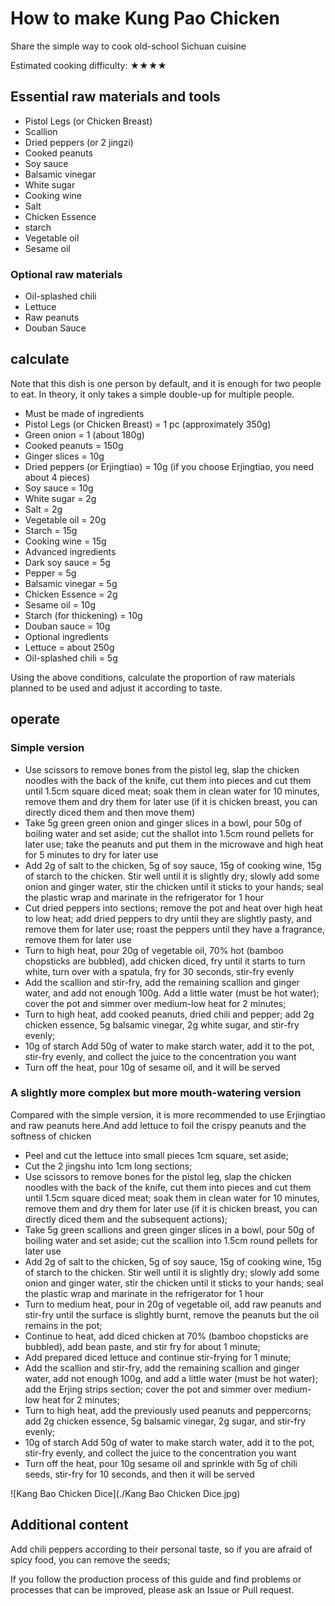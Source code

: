 # How to make Kung Pao Chicken

Share the simple way to cook old-school Sichuan cuisine

Estimated cooking difficulty: ★★★★

## Essential raw materials and tools

- Pistol Legs (or Chicken Breast)
- Scallion
- Dried peppers (or 2 jingzi)
- Cooked peanuts
- Soy sauce
- Balsamic vinegar
- White sugar
- Cooking wine
- Salt
- Chicken Essence
- starch
- Vegetable oil
- Sesame oil

### Optional raw materials

- Oil-splashed chili
- Lettuce
- Raw peanuts
- Douban Sauce

## calculate

Note that this dish is one person by default, and it is enough for two people to eat. In theory, it only takes a simple double-up for multiple people.

- Must be made of ingredients
- Pistol Legs (or Chicken Breast) = 1 pc (approximately 350g)
- Green onion = 1 (about 180g)
- Cooked peanuts = 150g
- Ginger slices = 10g
- Dried peppers (or Erjingtiao) = 10g (if you choose Erjingtiao, you need about 4 pieces)
- Soy sauce = 10g
- White sugar = 2g
- Salt = 2g
- Vegetable oil = 20g
- Starch = 15g
- Cooking wine = 15g
- Advanced ingredients
- Dark soy sauce = 5g
- Pepper = 5g
- Balsamic vinegar = 5g
- Chicken Essence = 2g
- Sesame oil = 10g
- Starch (for thickening) = 10g
- Douban sauce = 10g
- Optional ingredients
- Lettuce = about 250g
- Oil-splashed chili = 5g

Using the above conditions, calculate the proportion of raw materials planned to be used and adjust it according to taste.

## operate

### Simple version

- Use scissors to remove bones from the pistol leg, slap the chicken noodles with the back of the knife, cut them into pieces and cut them until 1.5cm square diced meat; soak them in clean water for 10 minutes, remove them and dry them for later use (if it is chicken breast, you can directly diced them and then move them)
- Take 5g green green onion and ginger slices in a bowl, pour 50g of boiling water and set aside; cut the shallot into 1.5cm round pellets for later use; take the peanuts and put them in the microwave and high heat for 5 minutes to dry for later use
- Add 2g of salt to the chicken, 5g of soy sauce, 15g of cooking wine, 15g of starch to the chicken. Stir well until it is slightly dry; slowly add some onion and ginger water, stir the chicken until it sticks to your hands; seal the plastic wrap and marinate in the refrigerator for 1 hour
- Cut dried peppers into sections; remove the pot and heat over high heat to low heat; add dried peppers to dry until they are slightly pasty, and remove them for later use; roast the peppers until they have a fragrance, remove them for later use
- Turn to high heat, pour 20g of vegetable oil, 70% hot (bamboo chopsticks are bubbled), add chicken diced, fry until it starts to turn white, turn over with a spatula, fry for 30 seconds, stir-fry evenly
- Add the scallion and stir-fry, add the remaining scallion and ginger water, and add not enough 100g. Add a little water (must be hot water); cover the pot and simmer over medium-low heat for 2 minutes;
- Turn to high heat, add cooked peanuts, dried chili and pepper; add 2g chicken essence, 5g balsamic vinegar, 2g white sugar, and stir-fry evenly;
- 10g of starch Add 50g of water to make starch water, add it to the pot, stir-fry evenly, and collect the juice to the concentration you want
- Turn off the heat, pour 10g of sesame oil, and it will be served

### A slightly more complex but more mouth-watering version

Compared with the simple version, it is more recommended to use Erjingtiao and raw peanuts here.And add lettuce to foil the crispy peanuts and the softness of chicken

- Peel and cut the lettuce into small pieces 1cm square, set aside;
- Cut the 2 jingshu into 1cm long sections;
- Use scissors to remove bones for the pistol leg, slap the chicken noodles with the back of the knife, cut them into pieces and cut them until 1.5cm square diced meat; soak them in clean water for 10 minutes, remove them and dry them for later use (if it is chicken breast, you can directly diced them and the subsequent actions);
- Take 5g green scallions and green ginger slices in a bowl, pour 50g of boiling water and set aside; cut the scallion into 1.5cm round pellets for later use
- Add 2g of salt to the chicken, 5g of soy sauce, 15g of cooking wine, 15g of starch to the chicken. Stir well until it is slightly dry; slowly add some onion and ginger water, stir the chicken until it sticks to your hands; seal the plastic wrap and marinate in the refrigerator for 1 hour
- Turn to medium heat, pour in 20g of vegetable oil, add raw peanuts and stir-fry until the surface is slightly burnt, remove the peanuts but the oil remains in the pot;
- Continue to heat, add diced chicken at 70% (bamboo chopsticks are bubbled), add bean paste, and stir fry for about 1 minute;
- Add prepared diced lettuce and continue stir-frying for 1 minute;
- Add the scallion and stir-fry, add the remaining scallion and ginger water, add not enough 100g, and add a little water (must be hot water); add the Erjing strips section; cover the pot and simmer over medium-low heat for 2 minutes;
- Turn to high heat, add the previously used peanuts and peppercorns; add 2g chicken essence, 5g balsamic vinegar, 2g sugar, and stir-fry evenly;
- 10g of starch Add 50g of water to make starch water, add it to the pot, stir-fry evenly, and collect the juice to the concentration you want
- Turn off the heat, pour 10g sesame oil and sprinkle with 5g of chili seeds, stir-fry for 10 seconds, and then it will be served

![Kang Bao Chicken Dice](./Kang Bao Chicken Dice.jpg)

## Additional content

Add chili peppers according to their personal taste, so if you are afraid of spicy food, you can remove the seeds;

If you follow the production process of this guide and find problems or processes that can be improved, please ask an Issue or Pull request.